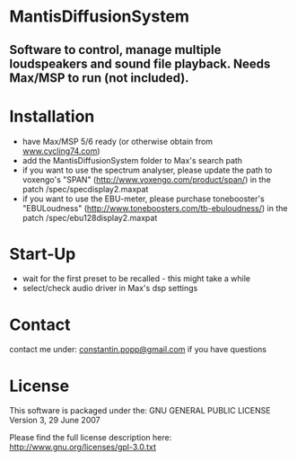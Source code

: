 MantisDiffusionSystem
=====================

Software to control, manage multiple loudspeakers and sound file playback.
Needs Max/MSP to run (not included).
-------------------------------------------------------------------------


Installation
============
- have Max/MSP 5/6 ready (or otherwise obtain from www.cycling74.com)
- add the MantisDiffusionSystem folder to Max's search path
- if you want to use the spectrum analyser, please update the path to voxengo's 
  "SPAN" (http://www.voxengo.com/product/span/) in the patch /spec/specdisplay2.maxpat
- if you want to use the EBU-meter, please purchase tonebooster's "EBULoudness" 
  (http://www.toneboosters.com/tb-ebuloudness/) in the patch /spec/ebu128display2.maxpat
  
Start-Up
========
- wait for the first preset to be recalled - this might take a while
- select/check audio driver in Max's dsp settings


Contact
======
contact me under: constantin.popp@gmail.com if you have questions


License
======
This software is packaged under the:
GNU GENERAL PUBLIC LICENSE
Version 3, 29 June 2007

Please find the full license description here:
http://www.gnu.org/licenses/gpl-3.0.txt
